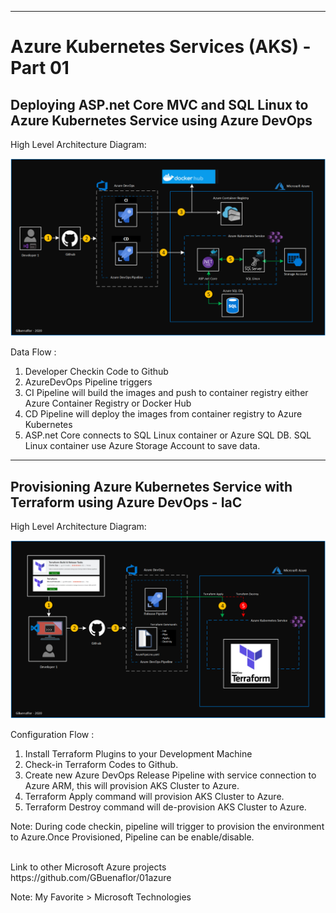 ----------------------------------------------------------
#  Azure Kubernetes Services (AKS) - Part 01 
##  Deploying ASP.net Core MVC and SQL Linux to Azure Kubernetes Service using Azure DevOps

High Level Architecture Diagram:

![Image description](https://github.com/GBuenaflor/01azure-asp.netcore-mvc-sql-aks/blob/master/GB-AzureDevOps-AKS02.png)

Data Flow :

1. Developer Checkin Code to Github
2. AzureDevOps Pipeline triggers
3. CI Pipeline will build the images and push to container registry either Azure Container Registry or Docker Hub
4. CD Pipeline will deploy the images from container registry to Azure Kubernetes
5. ASP.net Core connects to SQL Linux container  or Azure SQL DB. SQL Linux container use Azure Storage Account to save data.
        
----------------------------------------------------------
## Provisioning Azure Kubernetes Service with Terraform using Azure DevOps - IaC

High Level Architecture Diagram: 

![Image description](https://github.com/GBuenaflor/01azure-asp.netcore-mvc-sql-aks/blob/master/GB-AzureDevOps-AKS-IaC02.png)

Configuration Flow :

1. Install Terraform Plugins to your Development Machine
2. Check-in Terraform Codes to Github.
3. Create new Azure DevOps Release Pipeline with service connection to Azure ARM, this will provision AKS Cluster to Azure.
4. Terraform Apply command will provision AKS Cluster to Azure.
5. Terraform Destroy command will de-provision AKS Cluster to Azure.  

Note: During code checkin, pipeline will trigger to provision the environment to Azure.Once Provisioned, Pipeline can be enable/disable.

</br>
Link to other Microsoft Azure projects
https://github.com/GBuenaflor/01azure
</br>

Note: My Favorite > Microsoft Technologies
